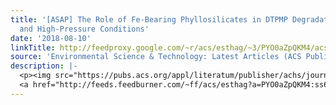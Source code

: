 ```yaml
---
title: '[ASAP] The Role of Fe-Bearing Phyllosilicates in DTPMP Degradation under High-Temperature
  and High-Pressure Conditions'
date: '2018-08-10'
linkTitle: http://feedproxy.google.com/~r/acs/esthag/~3/PYO0aZpQKM4/acs.est.8b02552
source: 'Environmental Science & Technology: Latest Articles (ACS Publications)'
description: |-
  <p><img src="https://pubs.acs.org/appl/literatum/publisher/achs/journals/content/esthag/0/esthag.ahead-of-print/acs.est.8b02552/20180810/images/medium/es-2018-025527_0007.gif" alt="TOC Graphic"/></p><div><cite>Environmental Science & Technology</cite></div><div>DOI: 10.1021/acs.est.8b02552</div><div class="feedflare">
  <a href="http://feeds.feedburner.com/~ff/acs/esthag?a=PYO0aZpQKM4:ss6Q0NsqSfU:yIl2AUoC8zA"><img src="http://feeds.feedburner.com/~ff/acs/esthag?d=yIl2AUoC8zA" border="0"></img></a>
---
```

